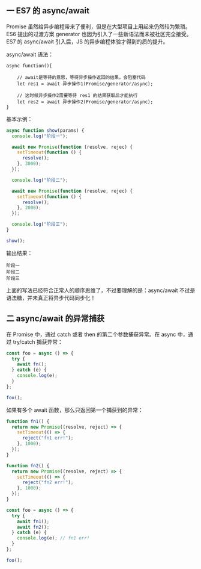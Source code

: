 ## 一 ES7 的 async/await

Promise 虽然给异步编程带来了便利，但是在大型项目上用起来仍然较为繁琐。ES6 提出的过渡方案 generator 也因为引入了一些新语法而未被社区完全接受。ES7 的 async/await 引入后，JS 的异步编程体验才得到的质的提升。

async/await 语法：

```
async function(){

    // await是等待的意思，等待异步操作返回的结果，会阻塞代码
    let res1 = await 异步操作1(Promise/generator/async);

    // 这时候异步操作2需要等待 res1 的结果获取后才能执行
    let res2 = await 异步操作2(Promise/generator/async);
}
```

基本示例：

```js
async function show(params) {
  console.log("阶段一");

  await new Promise(function (resolve, rejec) {
    setTimeout(function () {
      resolve();
    }, 3000);
  });

  console.log("阶段二");

  await new Promise(function (resolve, rejec) {
    setTimeout(function () {
      resolve();
    }, 2000);
  });

  console.log("阶段三");
}

show();
```

输出结果：

```
阶段一
阶段二
阶段三
```

上面的写法已经符合正常人的顺序思维了，不过要理解的是：async/await 不过是语法糖，并未真正将异步代码同步化！

## 二 async/await 的异常捕获

在 Promise 中，通过 catch 或者 then 的第二个参数捕获异常。在 async 中，通过 try/catch 捕获异常：

```js
const foo = async () => {
  try {
    await fn();
  } catch (e) {
    console.log(e);
  }
};

foo();
```

如果有多个 await 函数，那么只返回第一个捕获到的异常：

```js
function fn1() {
  return new Promise((resolve, reject) => {
    setTimeout(() => {
      reject("fn1 err!");
    }, 1000);
  });
}

function fn2() {
  return new Promise((resolve, reject) => {
    setTimeout(() => {
      reject("fn2 err!");
    }, 1000);
  });
}

const foo = async () => {
  try {
    await fn1();
    await fn2();
  } catch (e) {
    console.log(e); // fn1 err!
  }
};

foo();
```

